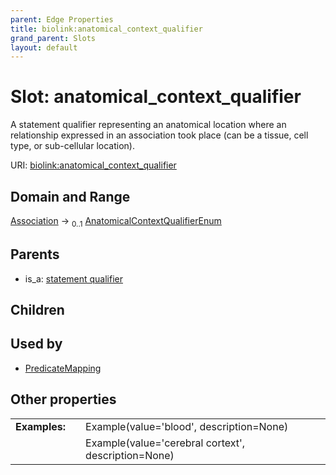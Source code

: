 ```yaml
---
parent: Edge Properties
title: biolink:anatomical_context_qualifier
grand_parent: Slots
layout: default
---
```


# Slot: anatomical_context_qualifier


A statement qualifier representing an anatomical location where an relationship expressed in an association took place (can be a tissue, cell type, or sub-cellular location).

URI: [biolink:anatomical_context_qualifier](https://w3id.org/biolink/vocab/anatomical_context_qualifier)

## Domain and Range

[Association](Association.md) ->  <sub>0..1</sub> [AnatomicalContextQualifierEnum](AnatomicalContextQualifierEnum.md)

## Parents

 *  is_a: [statement qualifier](statement_qualifier.md)

## Children


## Used by

 * [PredicateMapping](PredicateMapping.md)

## Other properties

|  |  |  |
| --- | --- | --- |
| **Examples:** | | Example(value='blood', description=None) |
|  | | Example(value='cerebral cortext', description=None) |


